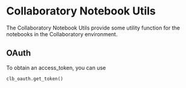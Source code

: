 # Collaboratory Notebook Utils

The Collaboratory Notebook Utils provide some utility function for the
notebooks in the Collaboratory environment.


## OAuth

To obtain an access_token, you can use

```
clb_oauth.get_token()
```
